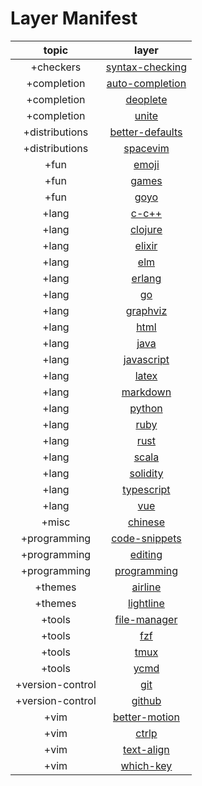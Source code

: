 Layer Manifest
==============

topic                | layer
:---:                | :---:
+checkers            | [syntax-checking](https://github.com/liuchengxu/space-vim/tree/master/layers/+checkers/syntax-checking)
+completion          | [auto-completion](https://github.com/liuchengxu/space-vim/tree/master/layers/+completion/auto-completion)
+completion          | [deoplete](https://github.com/liuchengxu/space-vim/tree/master/layers/+completion/deoplete)
+completion          | [unite](https://github.com/liuchengxu/space-vim/tree/master/layers/+completion/unite)
+distributions       | [better-defaults](https://github.com/liuchengxu/space-vim/tree/master/layers/+distributions/better-defaults)
+distributions       | [spacevim](https://github.com/liuchengxu/space-vim/tree/master/layers/+distributions/spacevim)
+fun                 | [emoji](https://github.com/liuchengxu/space-vim/tree/master/layers/+fun/emoji)
+fun                 | [games](https://github.com/liuchengxu/space-vim/tree/master/layers/+fun/games)
+fun                 | [goyo](https://github.com/liuchengxu/space-vim/tree/master/layers/+fun/goyo)
+lang                | [c-c++](https://github.com/liuchengxu/space-vim/tree/master/layers/+lang/c-c++)
+lang                | [clojure](https://github.com/liuchengxu/space-vim/tree/master/layers/+lang/clojure)
+lang                | [elixir](https://github.com/liuchengxu/space-vim/tree/master/layers/+lang/elixir)
+lang                | [elm](https://github.com/liuchengxu/space-vim/tree/master/layers/+lang/elm)
+lang                | [erlang](https://github.com/liuchengxu/space-vim/tree/master/layers/+lang/erlang)
+lang                | [go](https://github.com/liuchengxu/space-vim/tree/master/layers/+lang/go)
+lang                | [graphviz](https://github.com/liuchengxu/space-vim/tree/master/layers/+lang/graphviz)
+lang                | [html](https://github.com/liuchengxu/space-vim/tree/master/layers/+lang/html)
+lang                | [java](https://github.com/liuchengxu/space-vim/tree/master/layers/+lang/java)
+lang                | [javascript](https://github.com/liuchengxu/space-vim/tree/master/layers/+lang/javascript)
+lang                | [latex](https://github.com/liuchengxu/space-vim/tree/master/layers/+lang/latex)
+lang                | [markdown](https://github.com/liuchengxu/space-vim/tree/master/layers/+lang/markdown)
+lang                | [python](https://github.com/liuchengxu/space-vim/tree/master/layers/+lang/python)
+lang                | [ruby](https://github.com/liuchengxu/space-vim/tree/master/layers/+lang/ruby)
+lang                | [rust](https://github.com/liuchengxu/space-vim/tree/master/layers/+lang/rust)
+lang                | [scala](https://github.com/liuchengxu/space-vim/tree/master/layers/+lang/scala)
+lang                | [solidity](https://github.com/liuchengxu/space-vim/tree/master/layers/+lang/solidity)
+lang                | [typescript](https://github.com/liuchengxu/space-vim/tree/master/layers/+lang/typescript)
+lang                | [vue](https://github.com/liuchengxu/space-vim/tree/master/layers/+lang/vue)
+misc                | [chinese](https://github.com/liuchengxu/space-vim/tree/master/layers/+misc/chinese)
+programming         | [code-snippets](https://github.com/liuchengxu/space-vim/tree/master/layers/+programming/code-snippets)
+programming         | [editing](https://github.com/liuchengxu/space-vim/tree/master/layers/+programming/editing)
+programming         | [programming](https://github.com/liuchengxu/space-vim/tree/master/layers/+programming/programming)
+themes              | [airline](https://github.com/liuchengxu/space-vim/tree/master/layers/+themes/airline)
+themes              | [lightline](https://github.com/liuchengxu/space-vim/tree/master/layers/+themes/lightline)
+tools               | [file-manager](https://github.com/liuchengxu/space-vim/tree/master/layers/+tools/file-manager)
+tools               | [fzf](https://github.com/liuchengxu/space-vim/tree/master/layers/+tools/fzf)
+tools               | [tmux](https://github.com/liuchengxu/space-vim/tree/master/layers/+tools/tmux)
+tools               | [ycmd](https://github.com/liuchengxu/space-vim/tree/master/layers/+tools/ycmd)
+version-control     | [git](https://github.com/liuchengxu/space-vim/tree/master/layers/+version-control/git)
+version-control     | [github](https://github.com/liuchengxu/space-vim/tree/master/layers/+version-control/github)
+vim                 | [better-motion](https://github.com/liuchengxu/space-vim/tree/master/layers/+vim/better-motion)
+vim                 | [ctrlp](https://github.com/liuchengxu/space-vim/tree/master/layers/+vim/ctrlp)
+vim                 | [text-align](https://github.com/liuchengxu/space-vim/tree/master/layers/+vim/text-align)
+vim                 | [which-key](https://github.com/liuchengxu/space-vim/tree/master/layers/+vim/which-key)

